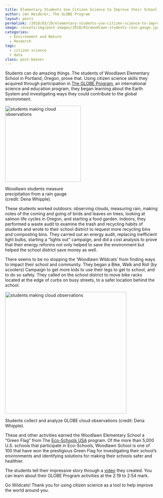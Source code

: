 ```yaml
---
title: Elementary Students Use Citizen Science to Improve their School and Community
author: Jan Heiderer, The GLOBE Program
layout: posts
permalink: /2018/03/29/elementary-students-use-citizen-science-to-improve-their-school/
image: /assets/img/post-images/2018/03/woodlawn-students-rain-gauge.jpg
categories:
  - Environment and Nature
  - Research
tags:
  - citizen science
  - data
class: post-banner
---
```



Students can do amazing things. The students of Woodlawn Elementary School in Portland, Oregon, prove that. Using citizen science skills they acquired through participation in <a href="https://www.globe.gov/" target="blank" rel="noopener">The GLOBE Program</a>, an international science and education program, they began learning about the Earth System and investigating ways they could contribute to the global environment.  

<div class="image-in-post-body-left" style="width: 250px">
  <img src="{{ site.baseurl }}/assets/img/post-images/2018/03/woodlawn-students-rain-gauge.jpg" alt="students making cloud observations" width="250"/>
  <p class="image-caption">
    Woodlawn students measure precipitation from a rain gauge (credit: Dena Whipple).
  </p>
</div>

These students worked outdoors: observing clouds, measuring rain, making notes of the coming and going of birds and leaves on trees, looking at salmon life cycles in Oregon, and starting a food garden. Indoors, they performed a waste audit to examine the trash and recycling habits of students and wrote to their school district to request more recycling bins and composting bins. They carried out an energy audit, replacing inefficient light bulbs, starting a “lights out” campaign, and did a cost analysis to prove that their energy reforms not only helped to save the environment but helped the school district save money as well.

There seems to be no stopping the ‘Woodlawn Wildcats’ from finding ways to impact their school and community. They began a Bike, Walk and Roll (by scooters) Campaign to get more kids to use their legs to get to school, and to do so safely. They called on the school district to move bike racks located at the edge of curbs on busy streets, to a safer location behind the school.

<div class="image-in-post-body">
  <img src="{{ site.baseurl }}/assets/img/post-images/2018/03/woodlawn-students-cloud-observations.jpg" alt="students making cloud observations" width="400"/>
  <p class="image-caption">
    Students collect and analyze GLOBE cloud observations (credit: Dena Whipple).
  </p>
</div>

These and other activities earned the Woodlawn Elementary School a “Green Flag” from The <a href="https://www.nwf.org/Eco-Schools-USA/Become-an-Eco-School"
 target="blank" rel="noopener">Eco-Schools USA</a> program. Of the more than 5,000 U.S. schools that participate in Eco-Schools, Woodlawn School is one of 100 that have won the prestigious Green Flag for investigating their school’s environments and identifying solutions for making their schools safer and healthier.

The students tell their impressive story through a <a href="https://www.globe.gov/web/space-science-and-engineering-center/home/news/newsdetail/22538099/woodlawn-school" target="blank" rel="noopener">video</a> they created. You can learn about their GLOBE Program activities at the 2:19 to 2:54 mark.

Go Wildcats! Thank you for using citizen science as a tool to help improve the world around you. 
